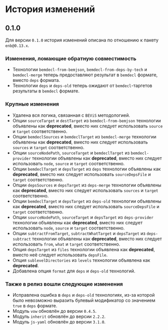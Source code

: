 История изменений
=================

0.1.0
-----

Для версии `0.1.0` история изменений описана по отношению к пакету `enb@0.13.x`.

### Изменения, ломающие обратную совместимость

* Технологии `bemdecl-from-bemjson`, `bemdecl-from-deps-by-tech` и `bemdecl-merge` теперь предоставляют результат в `bemdecl` формате, вместо `deps` формата.
* Технологии `deps` и `deps-old` теперь ожидают от `bemdecl`-таргетов результаты в `bemdecl` формате.

### Крупные изменения

* Удалена вся логика, связанная с `BEViS` методологией.
* Опции `sourceTarget` и `destTarget` из `bemdecl-from-bemjson` технологии объявлены как **deprecated**, вместо них следует использовать `source` и `target` соответственно.
* Опции `bemdeclSources` и `bemdeclTarget` из `bemdecl-merge` технологии объявлены как **deprecated**, вместо них следует использовать `sources` и `target` соответственно.
* Опции `sourceNodePath`, `sourceTarget` и `bemdeclTarget` из `bemdecl-provider` технологии объявлены как **deprecated**, вместо них следует использовать `node`, `source` и `target` соответственно.
* Опции `bemdeclTarget` и `depsTarget` из `deps` технологии объявлены как **deprecated**, вместо них следует использовать `sourceDepsFile` и `target` соответственно.
* Опции `depsSources` и `depsTarget` из `deps-merge` технологии объявлены как **deprecated**, вместо них следует использовать `sources` и `target` соответственно.
* Опции `bemdeclTarget` и `depsTarget` из `deps-old` технологии объявлены как **deprecated**, вместо них следует использовать `sourceDepsFile` и `target` соответственно.
* Опции `sourceNodePath`, `sourceTarget` и `depsTarget` из `deps-provider` технологии объявлены как **deprecated**, вместо них следует использовать `node`, `source` и `target` соответственно.
* Опции `subtractFromTarget`, `subtractWhatTarget` и `depsTarget` из `deps-subtract` технологии объявлены как **deprecated**, вместо них следует использовать `from`, `what` и `target` соответственно.
* Опция `depsTarget` из `files` технологии объявлена как **deprecated**, вместо неё следует использовать `depsFile`.
* Опция `sublevelDirectories` из `levels` технологии объявлена как **deprecated**.
* Добавлена опция `format` для `deps` и `deps-old` технологий.

### Также в релиз вошли следующие изменения

* Исправлена ошибка в `deps` и `deps-old` технологиях, из-за которой было невозможно выразить булевый модификатор со значением `true` в `deps` формате.
* Модуль `vow` обновлён до версии `0.4.5`.
* Модуль `inherit` обновлён до версии `2.2.2`.
* Модуль `js-yaml` обновлён до версии `3.1.0`.

